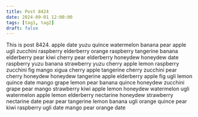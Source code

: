 ```yaml
---
title: Post 8424
date: 2024-09-01 12:00:00
tags: [tag1, tag2]
draft: false
---
```

This is post 8424.
apple
date
yuzu
quince
watermelon
banana
pear
apple
ugli
zucchini
raspberry
elderberry
orange
raspberry
tangerine
banana
elderberry
pear
kiwi
cherry
pear
elderberry
honeydew
honeydew
date
raspberry
yuzu
banana
strawberry
yuzu
cherry
apple
lemon
raspberry
zucchini
fig
mango
xigua
cherry
apple
tangerine
cherry
zucchini
pear
cherry
honeydew
honeydew
tangerine
apple
elderberry
apple
fig
ugli
lemon
quince
date
mango
grape
lemon
pear
banana
quince
honeydew
zucchini
grape
pear
mango
strawberry
kiwi
apple
lemon
honeydew
watermelon
ugli
watermelon
apple
lemon
elderberry
nectarine
honeydew
strawberry
nectarine
date
pear
pear
tangerine
lemon
banana
ugli
orange
quince
pear
kiwi
raspberry
ugli
date
mango
pear
orange
date
